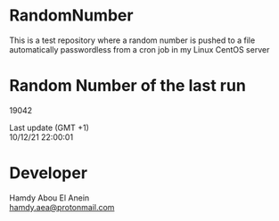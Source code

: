 # RandomNumber    
This is a test repository where a random number is pushed to a file automatically passwordless from a cron job in my Linux CentOS server    
# Random Number of the last run   
19042
      
Last update (GMT +1)    
10/12/21 22:00:01
# Developer    
Hamdy Abou El Anein   
hamdy.aea@protonmail.com
